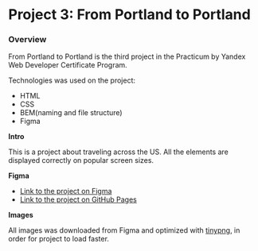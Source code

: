 # Project 3: From Portland to Portland

### Overview

From Portland to Portland is the third project in the Practicum by Yandex Web Developer Certificate Program.

Technologies was used on the project:

* HTML
* CSS
* BEM(naming and file structure)
* Figma

**Intro**

This is a project about traveling across the US. All the elements are displayed correctly on popular screen sizes.

**Figma**

* [Link to the project on Figma](https://www.figma.com/file/lNsn9aE1Be6bvg9FeAzRXT/Sprint-3-From-Portland-to-Portland-desktop-mobile?node-id=0%3A1)
* [Link to the project on GitHub Pages](https://tkachenkomaksym.github.io/web_project_3/)

**Images**

All images was downloaded from Figma and optimized with [tinypng](https://tinypng.com/), in order for project to load faster. 
